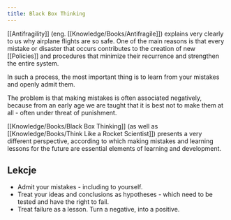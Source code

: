 ```yaml
---
title: Black Box Thinking
---
```


[[Antifragility]] (eng. [[Knowledge/Books/Antifragile]]) explains very clearly to us why airplane flights are so safe. One of the main reasons is that every mistake or disaster that occurs contributes to the creation of new [[Policies]] and procedures that minimize their recurrence and strengthen the entire system.

In such a process, the most important thing is to learn from your mistakes and openly admit them.

The problem is that making mistakes is often associated negatively, because from an early age we are taught that it is best not to make them at all - often under threat of punishment.

[[Knowledge/Books/Black Box Thinking]] (as well as [[Knowledge/Books/Think Like a Rocket Scientist]]) presents a very different perspective, according to which making mistakes and learning lessons for the future are essential elements of learning and development.

## Lekcje
- Admit your mistakes - including to yourself.
- Treat your ideas and conclusions as hypotheses - which need to be tested and have the right to fail.
- Treat failure as a lesson. Turn a negative, into a positive.